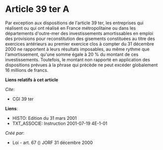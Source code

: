 # Article 39 ter A

Par exception aux dispositions de l'article 39 ter, les entreprises qui réalisent ou qui ont réalisé en France métropolitaine
ou dans les départements d'outre-mer des investissements amortissables en emploi des provisions pour reconstitution des
gisements constituées au titre des exercices antérieurs au premier exercice clos à compter du 31 décembre 2000 ne rapportent
à leurs résultats imposables, au même rythme que l'amortissement, qu'une somme égale à 20 % du montant de ces
investissements. Toutefois, le montant non rapporté en application des dispositions prévues à la phrase qui précède ne peut
excéder globalement 16 millions de francs.

**Liens relatifs à cet article**

_Cite_:

  - CGI 39 ter

**Liens**:

  - HISTO: Edition du 31 mars 2001
  - TXT_ASSOCIE: Instruction 2001-07-19 4E-1-01

_Créé par_:

  - Loi - art. 67 () JORF 31 décembre 2000
